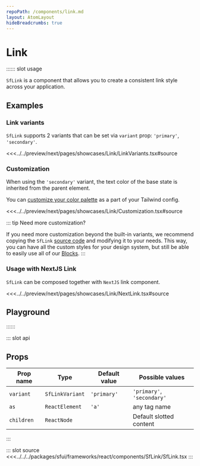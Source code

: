 ```yaml
---
repoPath: /components/link.md
layout: AtomLayout
hideBreadcrumbs: true
---
```

# Link

:::::: slot usage

`SfLink` is a component that allows you to create a consistent link style across your application. 

## Examples

### Link variants

`SfLink` supports 2 variants that can be set via `variant` prop: `'primary'`, `'secondary'`. 

<Showcase showcase-name="Link/LinkVariants">

<<<../../preview/next/pages/showcases/Link/LinkVariants.tsx#source
</Showcase>

### Customization

When using the `'secondary'` variant, the text color of the base state is inherited from the parent element.

You can [customize your color palette](../customization/theming.html) as a part of your Tailwind config.

<Showcase showcase-name="Link/Customization">

<<<../../preview/next/pages/showcases/Link/Customization.tsx#source
</Showcase>

::: tip Need more customization?

If you need more customization beyond the built-in variants, we recommend copying the `SfLink` [source code](#source) and modifying it to your needs. This way, you can have all the custom styles for your design system, but still be able to easily use all of our [Blocks](../blocks.html).
:::

### Usage with NextJS Link

`SfLink` can be composed together with `NextJS` link component.

<Showcase showcase-name="Link/NextLink">
<<<../../preview/next/pages/showcases/Link/NextLink.tsx#source
</Showcase>


## Playground

<Generate />
::::::

::: slot api

## Props

| Prop name | Type             | Default value | Possible values    |
| --------- | ---------------- | ------------- | ------------------ |
| `variant`   | `SfLinkVariant`   | `'primary'`       | `'primary'`, `'secondary'` |
| `as` | `ReactElement` | `'a'` | any tag name |
| `children` | `ReactNode` | | Default slotted content |


:::

::: slot source
<SourceCode>
<<<../../../packages/sfui/frameworks/react/components/SfLink/SfLink.tsx
</SourceCode>
:::
